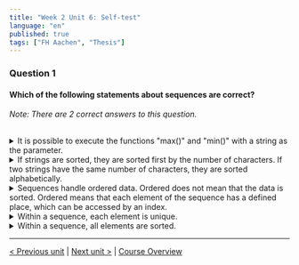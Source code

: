 ```yaml
---
title: "Week 2 Unit 6: Self-test"
language: "en"
published: true
tags: ["FH Aachen", "Thesis"]
---
```


### Question 1

#### Which of the following statements about sequences are correct?

*Note: There are 2 correct answers to this question.*

<br>

<details>
	<summary>It is possible to execute the functions "max()" and "min()" with a string as the parameter. </summary>
	✅
</details>


<details>
	<summary>If strings are sorted, they are sorted first by the number of characters. If two strings have the same number of characters, they are sorted alphabetically.</summary>
	❌
</details>


<details>
	<summary>Sequences handle ordered data. Ordered does not mean that the data is sorted. Ordered means that each element of the sequence has a defined place, which can be accessed by an index.</summary>
	✅
</details>


<details>
	<summary>Within a sequence, each element is unique.</summary>
	❌
</details>


<details>
	<summary>Within a sequence, all elements are sorted.</summary>
	❌
</details>

---

[< Previous unit](/teaching/python-mooc/week2_unit6_sequences) | [Next unit >](/teaching/python-mooc/week2_unit7_slicing) |
[Course Overview](/teaching/python-mooc)